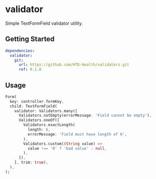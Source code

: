 # validator

Simple TextFormField validator utility.

## Getting Started

```yaml
dependencies:
  validator:
    git: 
      url: https://github.com/HTD-Health/validators.git
      ref: 0.1.0
```

## Usage

```dart
Form(
  key: controller.formKey,
  child: TextFormField(
    validator: Validators.many([
      Validators.notEmpty(errorMessage: 'Field cannot be empty'),
      Validators.oneOf([
        Validators.exactLength(
          length: 6,
          errorMessage: 'Field must have length of 6',
        ),
        Validators.custom((String value) => 
          value !== '0' ? 'bad value' : null,
        ),
      ]),
    ], trim: true),
  ),
);
```